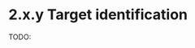 # 2.x.y Target identification

TODO:

<!-- REFERENCES -->

[^kumar2022drug]: Chapter 8 of Kumar, T. D. A. (2022). *Drug design: A conceptual overview*. CRC Press. DOI: [10.1201/9781003298755](https://doi.org/10.1201/9781003298755)
[^renaud2020structural]: Chapter 7 of Renaud, J.-P. (Eds.). (2020). *Structural biology in drug discovery: Methods, techniques, and practices*. John Wiley & Sons.
[^stromgaard2017textbook]: Chapters 1 and 8 of Strømgaard, K., Krogsgaard-Larsen, P., Madsen, U. (2017). *Textbook of drug design and discovery*. CRC Press.
